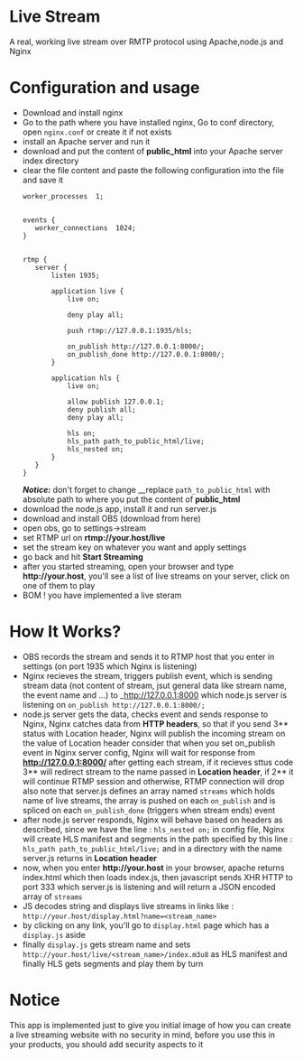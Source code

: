 # Live Stream

A real, working live stream over RMTP protocol using Apache,node.js and Nginx 

# Configuration and usage

  - Download and install nginx
  - Go to the path where you have installed nginx, Go to conf directory, open ```nginx.conf``` or create it if not exists
  - install an Apache server and run it
  - download and put the content of **public_html** into your Apache server index directory
  - clear the file content and paste the following configuration into the file and save it
     ```
    worker_processes  1;
    
    
    events {
        worker_connections  1024;
    }
    
    
    rtmp {
        server {
            listen 1935;
    
            application live {
                live on;
    
                deny play all;
    
                push rtmp://127.0.0.1:1935/hls;
    
                on_publish http://127.0.0.1:8000/;
                on_publish_done http://127.0.0.1:8000/;
            }
    
            application hls {
                live on;
    
                allow publish 127.0.0.1;
                deny publish all;
                deny play all;
    
                hls on;
                hls_path path_to_public_html/live;
                hls_nested on;
            }
        }
    }
    ```
    **_Notice:_** don't forget to change __replace ```path_to_public_html``` with absolute path to where you put the content of **public_html**
  - download the node.js app, install it and run server.js
  - download and install OBS (download from here)
  - open obs, go to settings->stream
  - set RTMP url on __rtmp://your.host/live__
  - set the stream key on whatever you want and apply settings
  - go back and hit **Start Streaming**
  - after you started streaming, open your browser and type __http://your.host__, you'll see a list of live streams on your server, click on one of them to play
  - BOM ! you have implemented a live steram
# How It Works?
- OBS records the stream and sends it to RTMP host that you enter in settings (on port 1935 which Nginx is listening)
- Nginx recieves the stream, triggers publish event, which is sending stream data (not content of stream, jsut general data like stream name, the event name and ...) to _http://127.0.0.1:8000 which node.js server is listening on
    ```on_publish http://127.0.0.1:8000/;```
- node.js server gets the data, checks event and sends response to Nginx, Nginx catches data from __HTTP headers__, so that if you send 3** status with Location header, Nginx will publish the incoming stream on the value of Location header
consider that when you set on_publish event in Nginx server config, Nginx will wait for response from __http://127.0.0.1:8000/__ after getting each stream, if it recieves sttus code 3** will redirect stream to the name passed in __Location header__, if 2** it will continue RTMP session and otherwise, RTMP connection will drop
also note that server.js defines an array named ```streams``` which holds name of live streams, the array is pushed on each ```on_publish``` and is spliced on each ```on_publish_done``` (triggers when stream ends) event
- after node.js server responds, Nginx will behave based on headers as described, since we have the line :
```hls_nested on;```
    in config file, Nginx will create HLS manifest and segments in the path specified by this line :
```hls_path path_to_public_html/live;```
    and in a directory with the name server.js returns in __Location header__
- now, when you enter __http://your.host__ in your browser, apache returns index.html which then loads index.js, then javascript sends XHR HTTP to port 333 which server.js is listening and will return a JSON encoded array of ```streams```
- JS decodes string and displays live streams in links like :
    ```http://your.host/display.html?name=<stream_name>```
- by clicking on any link, you'll go to ```display.html``` page which has a ```display.js``` aside
- finally ```display.js``` gets stream name and sets 
```http://your.host/live/<stream_name>/index.m3u8``` 
as HLS manifest and finally HLS gets segments and play them by turn
# Notice
This app is implemented just to give you initial image of how you can create a live streaming website with no security in mind, before you use this in your products, you should add security aspects to it

